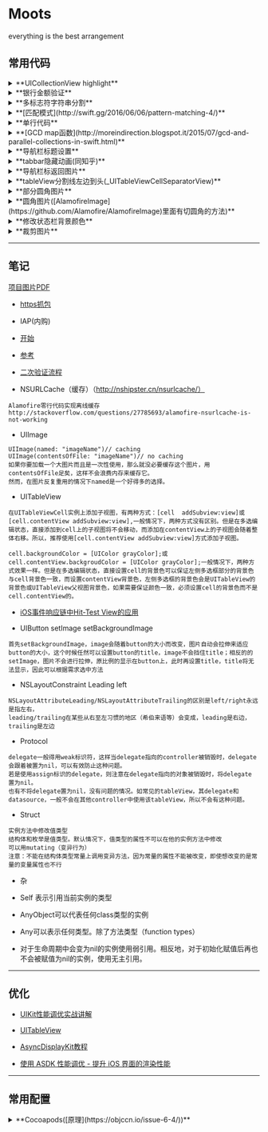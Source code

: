 # Moots
everything is the best arrangement

## 常用代码

<details>
<summary>
  **UICollectionView highlight**
</summary>
```swift
// 方法一
func collectionView(_ collectionView: UICollectionView, willDisplay cell: UICollectionViewCell, forItemAt indexPath: IndexPath) {
        cell.backgroundColor = .white

        let backgroundView = UIView(frame: cell.frame)
        backgroundView.backgroundColor = UIColor(white: 0.9, alpha: 1)
        cell.selectedBackgroundView = backgroundView
}

func collectionView(_ collectionView: UICollectionView, didSelectItemAt indexPath: IndexPath) {
     collectionView.deselectItem(at: indexPath, animated: true)
}

// 方法二(有延时)
func collectionView(_ collectionView: UICollectionView, didHighlightItemAt indexPath: IndexPath) {
        let cell = collectionView.cellForItem(at: indexPath)
        cell?.contentView.backgroundColor = UIColor(white: 0.9, alpha: 1)
}

func collectionView(_ collectionView: UICollectionView, didUnhighlightItemAt indexPath: IndexPath) {
        let cell = collectionView.cellForItem(at: indexPath)
        cell?.contentView.backgroundColor = nil
}
```
</details>



<details>
<summary>
  **泛型约束**
</summary>
```swift
protocol ArrayPresenter {
    associatedtype ViewType: UIScrollView
    var listView: ViewType! { set get }
}

func loadMore<T: UIScrollView>(listView: T, indexPath: NSIndexPath) where T: YourProtocol {

}
```
</details>

<details>
<summary>
**银行金额验证**
</summary>

```swift
extension String {
    func enteredCorrectly() -> Bool {
        if length == 0 {
            return false
        }
        let scan = NSScanner(string: self)
        let isNotZero = Double(self) > 0
        if isNotZero {
            if containsString(".") {
                if let rangeOfZero = rangeOfString(".", options: .BackwardsSearch) {
                    let suffix = String(characters.suffixFrom(rangeOfZero.endIndex))
                    if suffix.length > 2 {
                        showAlert(controller, message: "您输入的金额有误")
                        return false
                    }
                }
                var float: Float = 0
                guard !(scan.scanFloat(&float) && scan.atEnd) else { return true }
            } else {
                var int: Int64 = 0
                guard !(scan.scanLongLong(&int) && scan.atEnd) else { return true }
            }
        }
        return false
    }
}
```
</details>


<details>
<summary>
  **多标志符字符串分割**
</summary>

```swift
let text = "abc,vfr.yyuu"
let set = CharacterSet(charactersIn: ",.")
print(text.components(separatedBy: set)) // ["abc", "vfr", "yyuu"]
```
</details>

<details>
<summary>
  **[匹配模式](http://swift.gg/2016/06/06/pattern-matching-4/)**
</summary>

```swift
let age = 19
if 18...25 ~= age {
    print("条件满足")
}
同
if age >= 18 && age <= 25 {
    print("条件满足")
}
同
if case 18...25 = age {
    print("条件满足")
}
```

</details>

<details>
<summary>
  **单行代码**
</summary>
    
```swift
let arr = (1...1024).map{ $0 * 2 }


let n = (1...1024).reduce(0,combine: +)


let words = ["Swift","iOS","cocoa","OSX","tvOS"]
let tweet = "This is an example tweet larking about Swift"
let valid = !words.filter({ tweet.containsString($0) }).isEmpty
valid //true
let valid2 = words.contains(tweet.containsString)
valid2 //true


// 埃拉托斯特尼筛法
var n = 102
var primes = Set(2...n)
var sameprimes = Set(2...n)
let aa = sameprimes.subtract(Set(2...Int(sqrt(Double(n))))
    .flatMap{(2 * $0).stride(through: n, by:$0)})
let bb = aa.sort()
// bb [2, 3, 5, 7, 11, 13, 17, 19, 23, 29, 31, 37, 41, 43, 47, 53, 59, 61, 67, 71, 73, 79, 83, 89, 97, 101]


let arr = [82, 58, 76, 49, 88, 90]
let retulst = data.reduce(([], [])) {
    $1 < 60 ? ($0.0 + [$1], $0.1) : ($0.0, $0.1 + [$1])
}
// retulst ([58, 49], [82, 76, 88, 90])
```
</details>


<details>
<summary>
  **[GCD map函数](http://moreindirection.blogspot.it/2015/07/gcd-and-parallel-collections-in-swift.html)**
</summary>
    
```swift
extension Array {
    public func pmap(transform: (Element -> Element)) -> [Element] {
        guard !self.isEmpty else {
            return []
        }

        var result: [(Int, [Element])] = []

        let group = dispatch_group_create()
        let lock = dispatch_queue_create("pmap queue for result", DISPATCH_QUEUE_SERIAL)

        let step: Int = max(1, self.count / NSProcessInfo.processInfo().activeProcessorCount) // step can never be 0

        for var stepIndex = 0; stepIndex * step < self.count; stepIndex += 1 {
            let capturedStepIndex = stepIndex

            var stepResult: [Element] = []
            dispatch_group_async(group, dispatch_get_global_queue(DISPATCH_QUEUE_PRIORITY_DEFAULT, 0)) {
                for i in (capturedStepIndex * step)..<((capturedStepIndex + 1) * step) {
                    if i < self.count {
                        let mappedElement = transform(self[i])
                        stepResult += [mappedElement]
                    }
                }

                dispatch_group_async(group, lock) {
                    result += [(capturedStepIndex, stepResult)]
                }
            }
        }

        dispatch_group_wait(group, DISPATCH_TIME_FOREVER)

        return result.sort { $0.0 < $1.0 }.flatMap { $0.1 }
    }
}

extension Array {
    public func pfilter(includeElement: Element -> Bool) -> [Element] {
        guard !self.isEmpty else {
            return []
        }

        var result: [(Int, [Element])] = []

        let group = dispatch_group_create()
        let lock = dispatch_queue_create("pmap queue for result", DISPATCH_QUEUE_SERIAL)

        let step: Int = max(1, self.count / NSProcessInfo.processInfo().activeProcessorCount) // step can never be 0

        for var stepIndex = 0; stepIndex * step < self.count; stepIndex += 1 {
            let capturedStepIndex = stepIndex

            var stepResult: [Element] = []
            dispatch_group_async(group, dispatch_get_global_queue(DISPATCH_QUEUE_PRIORITY_DEFAULT, 0)) {
                for i in (capturedStepIndex * step)..<((capturedStepIndex + 1) * step) {
                    if i < self.count && includeElement(self[i]) {
                        stepResult += [self[i]]
                    }
                }

                dispatch_group_async(group, lock) {
                    result += [(capturedStepIndex, stepResult)]
                }
            }
        }

        dispatch_group_wait(group, DISPATCH_TIME_FOREVER)

        return result.sort { $0.0 < $1.0 }.flatMap { $0.1 }
    }
}
```
</details>


<details>
<summary>
  **导航栏标题设置**
</summary>
    
```swift
// 需要tabBarItem的title与导航栏title不一致,如下设置navigationbar的titile
navigationItem.title = "示例"
注意: 直接 title = "示例" 在tabbar切换时tabBarItem的title会变成设置
```
</details>


<details>
<summary>
  **tabbar隐藏动画(同知乎)**
</summary>

```swift
func setTabBarVisible(visible: Bool, animated: Bool) {

//* This cannot be called before viewDidLayoutSubviews(), because the frame is not set before this time

// bail if the current state matches the desired state
if tabBarIsVisible == visible { return }

// get a frame calculation ready
let frame = tabBarController?.tabBar.frame
let height = frame?.size.height
let offsetY = (visible ? -height! : height)

// zero duration means no animation
let duration: NSTimeInterval = (animated ? 0.3 : 0.0)

//  animate the tabBar
if let rect = frame {
UIView.animateWithDuration(duration) {
self.tabBarController?.tabBar.frame = CGRectOffset(rect, 0, offsetY!)
return
}
}
}

var tabBarIsVisible: Bool {
return tabBarController?.tabBar.frame.minY < view.frame.maxY
}
```
</details>


<details>
<summary>
  **导航栏标返回图片**
</summary>
```swift
navigationBar.backIndicatorTransitionMaskImage = R.image.ic_nav_back()
navigationBar.backIndicatorImage = R.image.ic_nav_back()
```
</details>


<details>
<summary>
  **tableView分割线左边到头(_UITableViewCellSeparatorView)**
</summary>
```swift
//写在viewDidLoad
if tableView.respondsToSelector(Selector("setSeparatorInset:")) {
    tableView.separatorInset = UIEdgeInsetsZero
}
if tableView.respondsToSelector(Selector("setLayoutMargins:")) {
    tableView.layoutMargins = UIEdgeInsetsZero
}

//写在 willDisplayCell
if cell.respondsToSelector(Selector("setSeparatorInset:")) {
    cell.separatorInset = UIEdgeInsetsZero
}
if cell.respondsToSelector(Selector("setLayoutMargins:")) {
    cell.layoutMargins = UIEdgeInsetsZero
}

override func layoutSubviews() {
super.layoutSubviews()
separatorInset = UIEdgeInsetsZero
preservesSuperviewLayoutMargins = false
layoutMargins = UIEdgeInsetsZero
}
```
</details>


<details>
<summary>
  **虚线**
</summary>
```swift
func drawDottedLine(lineView: UIView, offset: CGPoint) {
    let shapeLayer = CAShapeLayer()
    shapeLayer.bounds = lineView.bounds
    shapeLayer.position = lineView.layer.position
    shapeLayer.fillColor = nil
    shapeLayer.strokeColor = MOOTS_LINE_GRAY.CGColor
    shapeLayer.lineWidth = 0.5
    shapeLayer.lineJoin = kCALineJoinRound
    // 4=线的宽度 1=每条线的间距
    shapeLayer.lineDashPattern = [NSNumber(int: 4), NSNumber(int: 1)]
    let path = CGPathCreateMutable()
    CGPathMoveToPoint(path, nil, offset.x, offset.y)
    CGPathAddLineToPoint(path, nil, CGRectGetWidth(lineView.frame) - offset.x, offset.y)
    shapeLayer.path = path
    lineView.layer.addSublayer(shapeLayer)
}
```
</details>



<details>
<summary>
  **部分圆角图片**
</summary>
```swift
func cornerImage(frame: CGRect, image: UIImage, Radii: CGSize) -> UIImageView {
    let imageView = UIImageView(image: image)
    imageView.frame = frame
    let bezierPath = UIBezierPath(roundedRect: imageView.bounds, byRoundingCorners: [.TopLeft, .TopRight], cornerRadii: Radii)
    let shapeLayer = CAShapeLayer()
    shapeLayer.path = bezierPath.CGPath
    imageView.layer.mask = shapeLayer
    return imageView
}
```
</details>



<details>
<summary>
  **圆角图片([AlamofireImage](https://github.com/Alamofire/AlamofireImage)里面有切圆角的方法)**
</summary>
```swift
extension UIImageView {

    func kt_addCorner(radius radius: CGFloat) {
        self.image = self.image?.kt_drawRectWithRoundedCorner(radius: radius, self.bounds.size)
    }
}

extension UIImage {
    func kt_drawRectWithRoundedCorner(radius radius: CGFloat, _ sizetoFit: CGSize) -> UIImage {
        let rect = CGRect(origin: CGPoint(x: 0, y: 0), size: sizetoFit)

        UIGraphicsBeginImageContextWithOptions(rect.size, false, UIScreen.mainScreen().scale)
        CGContextAddPath(UIGraphicsGetCurrentContext(),
            UIBezierPath(roundedRect: rect, byRoundingCorners: UIRectCorner.AllCorners,
                cornerRadii: CGSize(width: radius, height: radius)).CGPath)
        CGContextClip(UIGraphicsGetCurrentContext())

        self.drawInRect(rect)
        CGContextDrawPath(UIGraphicsGetCurrentContext(), .FillStroke)
        let output = UIGraphicsGetImageFromCurrentImageContext()
        UIGraphicsEndImageContext()

        return output
    }
}
```
</details>


<details>
<summary>
  **通过字符串构建类**
</summary>
```swift
extension String {
    func fromClassName() -> NSObject {
        let className = NSBundle.mainBundle().infoDictionary!["CFBundleName"] as! String + "." + self
        let aClass = NSClassFromString(className) as! UIViewController.Type
        return aClass.init()
    }
}

extension NSObject {
    class func fromClassName(className: String) -> NSObject {
        let className = NSBundle.mainBundle().infoDictionary!["CFBundleName"] as! String + "." + className
        let aClass = NSClassFromString(className) as! UIViewController.Type
        return aClass.init()
    }
}
```
</details>



<details>
<summary>
  **修改状态栏背景颜色**
</summary>
```swift
func setStatusBarBackgroundColor(color: UIColor) {
    guard  let statusBar = UIApplication.sharedApplication().valueForKey("statusBarWindow")?.valueForKey("statusBar") as? UIView else {
        return
    }
    statusBar.backgroundColor = color
}
swift3.0
    func setStatusBarBackgroundColor(color: UIColor) {
        let statusBarWindow = UIApplication.shared.value(forKey: "statusBarWindow") as? UIView
        guard  let statusBar = statusBarWindow?.value(forKey: "statusBar") as? UIView else {
            return
        }
        statusBar.backgroundColor = color
    }
```
</details>



<details>
<summary>
  **裁剪图片**
</summary>
```swift
extension UIImage {
    func cutOutImageWithRect(rect: CGRect) -> UIImage {

        guard let subImageRef = CGImageCreateWithImageInRect(CGImage, rect) else {
            return self
        }
        let smallBounds = CGRect(x: 0, y: 0, width: CGImageGetWidth(subImageRef), height: CGImageGetHeight(subImageRef))
        UIGraphicsBeginImageContext(smallBounds.size)
        let context = UIGraphicsGetCurrentContext()
        CGContextDrawImage(context, smallBounds, subImageRef)
        let smallImage = UIImage(CGImage: subImageRef)
        UIGraphicsEndImageContext()
        return smallImage
    }
}
```
</details>



<details>
<summary>
  **UIButton响应区域太小**
</summary>
```swift
extension UIButton {
    //处理button太小
    open override func hitTest(_ point: CGPoint, with event: UIEvent?) -> UIView? {
        // if the button is hidden/disabled/transparent it can't be hit
        if self.isHidden || !self.isUserInteractionEnabled || self.alpha < 0.01 { return nil }
        // increase the hit frame to be at least as big as `minimumHitArea`
        let buttonSize = bounds.size
        let widthToAdd = max(44 - buttonSize.width, 0)
        let heightToAdd = max(44 - buttonSize.height, 0)
        let largerFrame = bounds.insetBy(dx: -widthToAdd / 2, dy: -heightToAdd / 2)
        // perform hit test on larger frame
        return largerFrame.contains(point) ? self : nil
    }
}
```
</details>


---------------------------------------------------------------------------------------------------------------------



## 笔记

[项目图片PDF](http://get.ftqq.com/1370.get)

* [https抓包](http://simcai.com/2016/01/31/ios-http-https%E6%8A%93%E5%8C%85%E6%95%99%E7%A8%8B/)


* IAP(内购)

 * [开始](https://gold.xitu.io/entry/57e90645da2f600060dde55e)

 * [参考](http://yimouleng.com/2015/12/17/ios-AppStore/)

 * [二次验证流程](http://openfibers.github.io/blog/2015/02/28/in-app-purchase-walk-through/)

* NSURLCache（缓存）（http://nshipster.cn/nsurlcache/）
```
Alamofire零行代码实现离线缓存http://stackoverflow.com/questions/27785693/alamofire-nsurlcache-is-not-working
```


* UIImage
```
UIImage(named: "imageName")// caching 
UIImage(contentsOfFile: "imageName")// no caching 
如果你要加载一个大图片而且是一次性使用，那么就没必要缓存这个图片，用contentsOfFile足矣，这样不会浪费内存来缓存它。
然而，在图片反复重用的情况下named是一个好得多的选择。
```


* UITableView
```
在UITableViewCell实例上添加子视图，有两种方式：[cell  addSubview:view]或[cell.contentView addSubview:view],一般情况下，两种方式没有区别。但是在多选编辑状态，直接添加到cell上的子视图将不会移动，而添加在contentView上的子视图会随着整体右移。所以，推荐使用[cell.contentView addSubview:view]方式添加子视图。

cell.backgroundColor = [UIColor grayColor];或cell.contentView.backgroudColor = [UIColor grayColor];一般情况下，两种方式效果一样。但是在多选编辑状态，直接设置cell的背景色可以保证左侧多选框部分的背景色与cell背景色一致，而设置contentView背景色，左侧多选框的背景色会是UITableView的背景色或UITableView父视图背景色，如果需要保证颜色一致，必须设置cell的背景色而不是cell.contentView的。
```


* [iOS事件响应链中Hit-Test View的应用](http://www.jianshu.com/p/d8512dff2b3e)


* UIButton setImage setBackgroundImage
```
首先setBackgroundImage，image会随着button的大小而改变，图片自动会拉伸来适应button的大小，这个时候任然可以设置button的title，image不会挡住title；相反的的setImage，图片不会进行拉伸，原比例的显示在button上，此时再设置title，title将无法显示，因此可以根据需求选中方法
```


* NSLayoutConstraint Leading left
```
NSLayoutAttributeLeading/NSLayoutAttributeTrailing的区别是left/right永远是指左右，
leading/trailing在某些从右至左习惯的地区（希伯来语等）会变成，leading是右边，trailing是左边
```


* Protocol
```
delegate一般得用weak标识符，这样当delegate指向的controller被销毁时，delegate会跟着被置为nil，可以有效防止这种问题。
若是使用assign标识的delegate，则注意在delegate指向的对象被销毁时，将delegate 置为nil。
也有不将delegate置为nil，没有问题的情况。如常见的tableView，其delegate和datasource，一般不会在其他controller中使用该tableView，所以不会有这种问题。
```


* Struct
```
实例方法中修改值类型
结构体和枚举是值类型。默认情况下，值类型的属性不可以在他的实例方法中修改
可以用mutating（变异行为）
注意：不能在结构体类型常量上调用变异方法，因为常量的属性不能被改变，即使想改变的是常量的变量属性也不行
```

* 杂
 * Self 表示引用当前实例的类型

 * AnyObject可以代表任何class类型的实例

 * Any可以表示任何类型。除了方法类型（function types）

 * 对于生命周期中会变为nil的实例使用弱引用。相反地，对于初始化赋值后再也不会被赋值为nil的实例，使用无主引用。

---------------------------------------------------------------------------------------------------------------------



## 优化
* [UIKit性能调优实战讲解](http://www.jianshu.com/p/619cf14640f3)

* [UITableView](http://www.cocoachina.com/ios/20160115/15001.html)

* [AsyncDisplayKit教程](https://github.com/nixzhu/dev-blog/blob/master/2014-11-22-asyncdisplaykit-tutorial-achieving-60-fps-scrolling.md)

* [使用 ASDK 性能调优 - 提升 iOS 界面的渲染性能](https://github.com/Draveness/iOS-Source-Code-Analyze/blob/master/contents/AsyncDisplayKit/%E6%8F%90%E5%8D%87%20iOS%20%E7%95%8C%E9%9D%A2%E7%9A%84%E6%B8%B2%E6%9F%93%E6%80%A7%E8%83%BD%20.md)



---------------------------------------------------------------------------------------------------------------------



## 常用配置

<details>
<summary>
  **Cocoapods([原理](https://objccn.io/issue-6-4/))**
</summary>
```ruby
卸载当前版本
sudo gem uninstall cocoapods

下载旧版本
sudo gem install cocoapods -v 0.25.0
```
</details> 


<details>
<summary>
  **修改Xcode自动生成的文件注释来导出API文档**
</summary>
```
http://www.jianshu.com/p/d0c7d9040c93
open /Applications/Xcode.app/Contents/Developer/Platforms/iPhoneOS.platform/Developer/Library/Xcode/Templates/File\ Templates/Source
```
</details>


<details>
<summary>
  **删除多余模拟器**
</summary>
```
open /Library/Developer/CoreSimulator/Profiles/Runtimes
open /Users/你电脑的名字/Library/Developer/Xcode/iOS\ DeviceSupport
```
</details>


<details>
<summary>
  **修改swift文件**
</summary>
```
open /Applications/Xcode.app/Contents/Developer/Library/Xcode/Templates/File\ Templates/Source/Swift\ File.xctemplate

open /Applications/Xcode.app/Contents/Developer/Platforms/iPhoneOS.platform/Developer/Library/Xcode/Templates/File\ Templates/Source/Cocoa\ Touch\ Class.xctemplate/UIViewControllerSwift
```
</details>



---------------------------------------------------------------------------------------------------------------------



## 错误处理
1.The certificate used to sign "XXX" has either expired or has been revoked

* [解决方法](http://www.cnblogs.com/zzugyl/p/5555695.html)

* [然后](http://stackoverflow.com/questions/32730312/reason-no-suitable-image-found/32730393#32730393)



2.解决cocoapods diff: /../Podfile.lock: No such file or directory

* [解决方法1](http://www.jianshu.com/p/774d782a610b)

* [解决方法2](http://www.jianshu.com/p/4c3164fe552a)

## 其他
#### [markdown语法](http://www.jianshu.com/p/f3fd881548ad)
#### [public podspec](http://www.jianshu.com/p/98407f0c175b)
#### [private podspec](http://www.cocoachina.com/ios/20150228/11206.html)
#### [podfile 锁定版本](http://blog.csdn.net/openglnewbee/article/details/25032843)
#### [Swift runtime](http://www.infoq.com/cn/articles/dynamic-analysis-of-runtime-swift)
#### [Xcode快捷键](http://www.cocoachina.com/ios/20160708/16989.html)
#### [理解UIView的绘制](http://vizlabxt.github.io/blog/2012/10/22/UIView-Rendering/)
#### [切换淘宝源](https://ruby.taobao.org/)
#### [卸载cocoapods](http://www.jianshu.com/p/8b61b421dd76)



---------------------------------------------------------------------------------------------------------------------



#常用库
按字母排序，点击展开为该库的描述

### UI
<details>
<summary>
  **[swift-style-guide](https://github.com/raywenderlich/swift-style-guide)**
  **[SwiftFormat](https://github.com/nicklockwood/SwiftFormat)**
</summary>
Swift代码格式和自动格式化库
</details>


<details>
  <summary>**控件库(里面有你所需要的各种控件)**</summary>
    <ul>
    <li>[MaterialComponents](https://github.com/material-components/material-components-ios)(OC)</li>
    <li>[Material-Controls-For-iOS](https://github.com/fpt-software/Material-Controls-For-iOS)(OC)</li>
    <li>[QMUI_iOS](https://github.com/QMUI/QMUI_iOS)(OC)</li>
    <li>[Material](https://github.com/CosmicMind/Material)(Swift)</li>
    </ul>
</details>


<details>
  <summary>**各种图表库（chart）**</summary>
    <ul>
    <li>[awesome-ios-chart](https://github.com/ameizi/awesome-ios-chart)</li>
    </ul>
</details>


<details>
  <summary>**颜色**</summary>
    <ul>
    <li>[DynamicColor](https://github.com/yannickl/DynamicColor)(Swift)</li>
    </ul>
</details>


<details>
  <summary>**视频播放器**</summary>
    <ul>
    <li>[BMPlayer](https://github.com/BrikerMan/BMPlayer)(Swift)</li>
    <li>[MobilePlayer](https://github.com/mobileplayer/mobileplayer-ios)(Swift)(Swift)</li>
    </ul>
</details>


<details>
  <summary>**日历**</summary>
    <ul>
      <li>[GLCalendarView](https://github.com/Glow-Inc/GLCalendarView)(OC)</li>
      <li>[JTCalendar](https://github.com/jonathantribouharet/JTCalendar)(OC)</li>
      <li>[FSCalendar](https://github.com/WenchaoD/FSCalendar)(Swift)</li>
      <li>[JTAppleCalendar](https://github.com/patchthecode/JTAppleCalendar)(Swift)</li>
    </ul>
</details>


<details>
  <summary>**日期处理**</summary>
    <ul>
      <li>[Timepiece](https://github.com/naoty/Timepiece)(Swift)</li>
      <li>[DateTools](https://github.com/MatthewYork/DateTools)(OC/Swift)</li>
    </ul>
</details>


<details>
  <summary>**约束**</summary>
    <ul>
      <li>[SnapKit](https://github.com/SnapKit/SnapKit)(Swift)</li>
      <li>[Relayout](https://github.com/stevestreza/Relayout)(Swift)</li>
      <li>[PureLayout](https://github.com/PureLayout/PureLayout)(OC)</li>
    </ul>
</details>


<details>
  <summary>**类似微信支付弹出一个UIViewController**</summary>
    <ul>
    <li>[MZFormSheetController](https://github.com/layerhq/Atlas-iOS)(OC)</li>
    <li>[MZFormSheetPresentationController](https://github.com/m1entus)(OC)</li>
    <li>[STPopup.swift](https://github.com/huangboju/STPopup.swift)(Swift)</li>
    </ul>
</details>


<details>
  <summary>**转场动画**</summary>
    <ul>
    <li>[TransitionTreasury](https://github.com/DianQK/TransitionTreasury)(Swift)</li>
    </ul>
</details>


<details>
  <summary>**陌陌卡片的喜欢和不喜欢**</summary>
    <ul>
    <li>[TinderSimpleSwipeCards](https://github.com/cwRichardKim/TinderSimpleSwipeCards)(OC)</li>
    <li>[MDCSwipeToChoose](https://github.com/modocache/MDCSwipeToChoose)(OC)</li>
    </ul>
</details>


<details>
  <summary>**Swift的扩展**</summary>
    <ul>
    <li>[SwifterSwift](https://github.com/omaralbeik/SwifterSwift)(Swift)</li>
    <li>[EZSwiftExtensions](https://github.com/goktugyil/EZSwiftExtensions)(Swift)</li>
    </ul>
</details>


<details>
<summary>
  **[10Clock](https://github.com/joedaniels29/10Clock)(Swift)**
</summary>
这个控件是一个美丽的时间选择器大量启发的iOS 10“睡前”定时器。
</details>


<details>
<summary>
  **[AImage](https://github.com/wangjwchn/AImage)**
</summary>
Swift中的iOS的动画gif＆apng引擎。 针对多图像情况进行了优化。
</details>


<details>
  <summary>**Alert**</summary>
    <ul>
      <li>[CDAlertView](https://github.com/candostdagdeviren/CDAlertView)(Swift)</li>
      <li>[Presentr](https://github.com/IcaliaLabs/Presentr)(Swift)</li>
    </ul>
</details>


<details>
<summary>
  **[AKPickerView](https://github.com/Akkyie/AKPickerView-Swift)(Swift)**
</summary>
一个简单但可自定义的水平选择器视图。
</details>


<details>
<summary>
  **[ASProgressPopUpView](https://github.com/alskipp/ASProgressPopUpView)(OC)**
</summary>
显示弹出式视图中完成百分比的进度视图
</details>


<details>
<summary>
  **[ALCameraViewController](https://github.com/AlexLittlejohn/ALCameraViewController)(Swift)**
</summary>
具有自定义图像选择器和图像裁剪的摄像机视图控制器。
</details>


<details>
<summary>
  **[BouncyPageViewController](https://github.com/BohdanOrlov/BouncyPageViewController)(Swift)**
</summary>
具有跳动效果的页面视图控制器
</details>


<details>
<summary>
  **[BubbleTransition](https://github.com/andreamazz/BubbleTransition)(Swift)**
</summary>
一种自定义转换，用于展开和消除具有膨胀的气泡效应的控制器。
</details>


<details>
<summary>
  **[CountdownLabel](https://github.com/suzuki-0000/CountdownLabel)(Swift)**
</summary>
简单倒计时UILabel与变形动画，以及一些有用的功能。
</details>


<details>
<summary>
  **[ConfettiView](https://github.com/OrRon/ConfettiView)(Swift)**
</summary>
ConfettiView可以在您的应用程序中创建一个炫酷的五彩纸屑视图
</details>


<details>
<summary>
  **[DateTimePicker](https://github.com/itsmeichigo/DateTimePicker)(Swift)**
</summary>
日期和时间选择组件
</details>


<details>
<summary>
  **[DisplaySwitcher](https://github.com/Yalantis/DisplaySwitcher)(Swift)**
</summary>
两个集合视图布局之间的自定义转换
</details>


<details>
<summary>
  **[DOFavoriteButton](https://github.com/okmr-d/DOFavoriteButton)(Swift)**
</summary>
点赞按钮
</details>


<details>
<summary>
  **[DKImagePickerController](https://github.com/zhangao0086/DKImagePickerController)(Swift)**
</summary>
图片选择器
</details>


<details>
<summary>
  **[DZNEmptyDataSet](https://github.com/dzenbot/DZNEmptyDataSet)(OC)**
</summary>
用于在视图没有要显示的内容时显示空数据集的UITableView / UICollectionView超类类别
</details>


<details>
<summary>
  **[ElasticTransition](https://github.com/lkzhao/ElasticTransition)(Swift)**
</summary>
模拟弹性拖动的UIKit自定义转场。 
</details>


<details>
<summary>
  **[ESTMusicIndicator](https://github.com/Aufree/ESTMusicIndicator)(Swift)**
</summary>
音乐播放指示器
</details>


<details>
<summary>
  **[FaceAware](https://github.com/BeauNouvelle/FaceAware)(Swift)**
</summary>
头像裁剪，使人脸居中
</details>


<details>
<summary>
  **[FDFullscreenPopGesture](https://github.com/forkingdog/FDFullscreenPopGesture)(OC)**
</summary>
全屏返回
</details>


<details>
<summary>
  **[FillableLoaders](https://github.com/poolqf/FillableLoaders)(Swift)**
</summary>
完全可定制的基于进度的加载器使用在Swift中编写的自定义CGPath绘制
</details>


<details>
<summary>
  **[FontAwesomeKit](https://github.com/PrideChung/FontAwesomeKit)(OC)**
</summary>
各种icon 
</details>


<details>
<summary>
  **[ForceBlur](https://github.com/Yalantis/ForceBlur)(Swift)**
</summary>
ForceBlur动画iOS消息应用程序
</details>


<details>
<summary>
  **[GPUImage2](https://github.com/BradLarson/GPUImage2)**
</summary>
GPUImage 2是一个BSD授权的Swift框架，用于GPU加速的视频和图像处理。
</details>


<details>
<summary>
  **[GSMessages](https://github.com/wxxsw/GSMessages)(Swift)**
</summary>
navigationbar下面出来的提示框
</details>


<details>
<summary>
  **[HamburgerButton](https://github.com/fastred/HamburgerButton)(Swift)**
</summary>
有转场动画的按钮
</details>


<details>
<summary>
  **[HGCircularSlider](https://github.com/HamzaGhazouani/HGCircularSlider)(Swift)**
</summary>
iOS应用程序的自定义可重复使用的圆形滑块控件。
</details>


<details>
<summary>
  **[iOS-Core-Animation-Advanced-Techniques](https://github.com/kevinzhow/iOS-Core-Animation-Advanced-Techniques)**
</summary>
CAlayer子类及动画的介绍
</details>


<details>
<summary>
  **[IGListKit](https://github.com/Instagram/IGListKit)(OC)**
</summary>
一个数据驱动的UICollectionView框架，用于构建快速灵活的列表
</details>


<details>
<summary>
  **[Jelly](https://github.com/SebastianBoldt/Jelly)(Swift)**
</summary>
Jelly在iOS中提供了自定义视图控制器转换，只需几行代码
</details>


<details>
<summary>
  **[JSQMessagesViewController](https://github.com/jessesquires/JSQMessagesViewController)(OC)**
</summary>
一个优雅的消息UI库的iOS
</details>


<details>
<summary>
  **[JZNavigationExtension](https://github.com/JazysYu/JZNavigationExtension)(OC)**
</summary>
网页导航栏过度效果
</details>


<details>
<summary>
  **[KMCGeigerCounter](https://github.com/kconner/KMCGeigerCounter)(OC)**
</summary>
FPS显示
</details>


<details>
<summary>
  **[KMNavigationBarTransition](https://github.com/MoZhouqi/KMNavigationBarTransition)(OC)**
</summary>
美团首页，微信红包页面NavigationBar过度处理
</details>


<details>
<summary>
  **[KYDrawerController](https://github.com/ykyouhei/KYDrawerController)(Swift)**
</summary>
侧滑
</details>


<details>
<summary>
  **[LTHRadioButton](https://github.com/rolandleth/LTHRadioButton)(Swift)**
</summary>
一个有漂亮动画的单选按钮
</details>


<details>
<summary>
  **[LiquidFloatingActionButton](https://github.com/yoavlt/LiquidFloatingActionButton)(Swift)**
</summary>
浮动按钮
</details>


<details>
<summary>
  **[PageControls](https://github.com/popwarsweet/PageControls)**
</summary>
各种PageControl
</details>


<details>
<summary>
  **[Panoramic](https://github.com/iSame7/Panoramic)(Swift)**
</summary>
重力感应控制图片
</details>


<details>
<summary>
  **[PermissionScope](https://github.com/nickoneill/PermissionScope)(Swift)**
</summary>
各种权限设置
</details>


<details>
<summary>
  **[Persei](https://github.com/Yalantis/Persei)(Swift)**
</summary>
用Swift编写的UITableView / UICollectionView / UIScrollView的动画顶层菜单
</details>


<details>
<summary>
  **[PhoneNumberKit](https://github.com/marmelroy/PhoneNumberKit)(Swift)**
</summary>
用于解析，格式化和验证国际电话号码的Swift框架。 灵感来自Google的libphonenumber。
</details>


<details>
<summary>
  **[PySwiftyRegex](https://github.com/cezheng/PySwiftyRegex)(Swift)**
</summary>
轻松地以一种Pythonic方式处理Swift中的Regex
</details>


<details>
<summary>
  **[MediumScrollFullScreen](https://github.com/pixyzehn/MediumScrollFullScreen)(Swift)**
</summary>
滚动隐藏NavigationBar和ToolBar
</details>


<details>
<summary>
  **[MotionBlur](https://github.com/fastred/MotionBlur)**
</summary>
MotionBlur允许您为iOS动画添加运动模糊效果。
</details>


<details>
<summary>
  **[MXScrollView](https://github.com/cwxatlm/MXScrollView)(OC)**
</summary>
一款易用的可拉伸的自动循环滚动视图 集成简单易懂 自定义性强
</details>


<details>
<summary>
  **[NextGrowingTextView](https://github.com/muukii/NextGrowingTextView)(Swift)**
</summary>
自适应高度的TextView
</details>


<details>
<summary>
  **[NVActivityIndicatorView](https://github.com/ninjaprox/NVActivityIndicatorView)(Swift)**
</summary>
各种loading视图
</details>


<details>
<summary>
  **[Reactions](https://github.com/yannickl/Reactions)(Swift)**
</summary>
可定制的Facebook反应控件
</details>


<details>
<summary>
  **[RHPreviewCell](https://github.com/robertherdzik/RHPreviewCell)(Swift)**
</summary>
长按显示隐藏图片
</details>


<details>
<summary>
  **[Ruler](https://github.com/nixzhu/Ruler)(Swift)**
</summary>
尺寸很重要，你需要一把尺子。
</details>


<details>
<summary>
  **[RazzleDazzle](https://github.com/IFTTT/RazzleDazzle)(Swift)**
</summary>
一个简单的基于关键帧的动画框架的iOS，用Swift编写。 完美的滚动应用程序介绍。
</details>


<details>
<summary>
  **[ReadabilityKit](https://github.com/exyte/ReadabilityKit)**
</summary>
Swift中的新闻，文章和全文的预览提取器
</details>


<details>
<summary>
  **[SFFocusViewLayout](https://github.com/fdzsergio/SFFocusViewLayout)(Swift)**
</summary>
UICollectionViewLayout炫酷的布局
</details>


<details>
<summary>
  **[Siren](https://github.com/ArtSabintsev/Siren)(Swift)**
</summary>
当有新版本的应用程式可用时通知使用者，并提示他们升级
</details>


<details>
<summary>
  **[Sonar](https://github.com/thefuntasty/Sonar)(Swift)**
</summary>
雷达扫码视图
</details>


<details>
<summary>
  **[StarWars.iOS](https://github.com/Yalantis/StarWars.iOS)(Swift)**
</summary>
这个组件实现过渡动画，将视图控制器破碎成小块
</details>


<details>
<summary>
  **[StatefulViewController](https://github.com/aschuch/StatefulViewController)(Swift)**
</summary>
基于内容，加载，错误或空状态的占位符视图
</details>

<details>
<summary>
  **[SwiftMessages](https://github.com/SwiftKickMobile/SwiftMessages)**
</summary>
一个非常灵活的消息栏为iOS写的Swift。
</details>


<details>
<summary>
  **[SwiftyUserDefaults](https://github.com/radex/SwiftyUserDefaults)**
</summary>
NSUserDefaults的现代Swift API
</details>


<details>
<summary>
  **[SwipeTableView](https://github.com/Roylee-ML/SwipeTableView)(OC)**
</summary>
类似半糖、美丽说主页与QQ音乐歌曲列表布局效果，实现不同菜单的左右滑动切换，同时支持类似tableview的顶部工具栏悬停（既可以左右滑动，又可以上下滑动）。兼容下拉刷新，自定义 collectionview实现自适应 contentSize 还可实现瀑布流功能
</details>


<details>
<summary>
  **[TableFlip](https://github.com/mergesort/TableFlip)(Swift)**
</summary>
一个更简单的方法来做酷UITableView动画！
</details>


<details>
<summary>
  **[TextFieldEffects](https://github.com/raulriera/TextFieldEffects)(Swift)**
</summary>
自定义UITextFields效果
</details>


<details>
<summary>
  **[TimelineTableViewCell](https://github.com/kf99916/TimelineTableViewCell)(Swift)**
</summary>
时间轴
</details>


<details>
<summary>
  **[TTTAttributedLabel](https://github.com/TTTAttributedLabel/TTTAttributedLabel)(OC)**
</summary>
带连接可点击的label
</details>


<details>
<summary>
  **[Whisper](https://github.com/hyperoslo/Whisper)(Swift)**
</summary>
Whisper是一个组件，它将使显示消息和应用程序内通知的任务变得简单。 它里面有三个不同的视图
</details>


<details>
<summary>
  **[XLActionController](https://github.com/xmartlabs/XLActionController)(Swift)**
</summary>
完全可定制和可扩展的action sheet controller
</details>


<details>
<summary>
  **[ZFRippleButton](https://github.com/zoonooz/ZFRippleButton)(Swift)**
</summary>
自定义UIButton效果灵感来自Google Material Design
</details>



### 动画

<details>
<summary>
  **[Hero](https://github.com/lkzhao/Hero)(Swift)**
</summary>
动画库
</details>

<details>
<summary>
  **[Spring](https://github.com/MengTo/Spring)**
</summary>
在Swift中简化iOS动画的库。
</details>



### 数据库
<details>
<summary>
  **[SQLite.swift](https://github.com/stars)(Swift)**
</summary>
类似陌陌卡片选择 
</details>


### 其他
<details>
  <summary>**Timer(定时器)**</summary>
    <ul>
    <li>[Each](https://github.com/IcaliaLabs/Presentr)(Swift)</li>
    <li>[SwiftTimer](https://github.com/100mango/SwiftTimer)(Swift)</li>
    </ul>
</details>


<details>
  <summary>**引导页**</summary>
    <ul>
    <li>[EAIntroView](https://github.com/ealeksandrov/EAIntroView)(OC)</li>
    </ul>
</details>


<details>
  <summary>**OCR（图像识别）**</summary>
    <ul>
      <li>[SwiftOCR](https://github.com/garnele007/SwiftOCR)(Swift)</li>
      <li>[OCR](https://github.com/iosWellLin/OCR)(OC)</li>
    </ul>
</details>


<details>
  <summary>**界面跳转路由**</summary>
    <ul>
      <li>[DCURLRouter](https://github.com/DarielChen/DCURLRouter)(OC)</li>
      <li>[FNUrlRoute](https://github.com/Fnoz/FNUrlRoute)(Swift)</li>
    </ul>
</details>


<details>
  <summary>**Swift代码生成器**</summary>
    <ul>
      <li>[SwiftGen](https://github.com/johnil/VVeboTableViewDemo)(Swift)</li>
      <li>[R.swift](https://github.com/mac-cain13/R.swift)(Swift)</li>
    </ul>
</details>


<details>
  <summary>**SVG**</summary>
    <ul>
      <li>[Snowflake](https://github.com/onmyway133/Snowflake)(Swift)</li>
      <li>[Macaw](https://github.com/exyte/Macaw)(Swift)</li>
      <li>[SwiftSVG](https://github.com/mchoe/SwiftSVG)(Swift)</li>
    </ul>
</details>


<details>
<summary>
  **[Argo](https://github.com/thoughtbot/Argo)(Swift)**
</summary>
Swift的JSON转换
</details>


<details>
<summary>
  **[Async](https://github.com/duemunk/Async)(Swift)**
</summary>
对GCD的封装
</details>


<details>
<summary>
  **[BluetoothKit](https://github.com/rhummelmose/BluetoothKit)(Swift)**
</summary>
使用BLE在iOS / OSX设备之间轻松通信
</details>


<details>
<summary>
  **[BeeHive](https://github.com/alibaba/BeeHive)(OC)**
</summary>
阿里开源的解耦库
</details>


<details>
<summary>
  **[FileBrowser](https://github.com/marmelroy/FileBrowser)(Swift)**
</summary>
文件浏览器
</details>


<details>
<summary>
  **[Google VR](https://github.com/googlevr/gvr-ios-sdk)**
</summary>
谷歌VR
</details>


<details>
<summary>
  **[Kakapo](https://github.com/devlucky/Kakapo)(Swift)**
</summary>
在Swift中动态模拟服务器行为和响应
</details>


<details>
<summary>
  **[LayerPlayer](https://github.com/singro/v2ex)**
</summary>
探索Apple的Core Animation API的功能
</details>


<details>
<summary>
  **[Live](https://github.com/ltebean/Live)(Swift)**
</summary>
直播
</details>


<details>
<summary>
  **[MLeaksFinder](https://github.com/Zepo/MLeaksFinder)(Swift)**
</summary>
在开发时查找iOS应用中的内存泄漏。
</details>


<details>
<summary>
  **[Nuke](https://github.com/kean/Nuke)(Swift)**
</summary>
强大的图像加载和缓存框架
</details>


<details>
<summary>
  **[Password-keyboard](https://github.com/liuchunlao/Password-keyboard)(OC)**
</summary>
动态密码键盘
</details>


<details>
<summary>
  **[Peek](https://github.com/shaps80/Peek)(Swift)**
</summary>
Peek是一个开源库，允许您根据用户界面的规范指南轻松检查您的应用程序。 Peek可以被工程师，设计师和测试人员使用，允许开发人员花更多的时间在代码和更少的时间检查字体，颜色和布局是像素完美。
</details>


<details>
<summary>
  **[PNChart-Swift](https://github.com/kevinzhow/PNChart-Swift)**
</summary>
一个简单而美丽的图表库用
</details>


<details>
<summary>
  **[Popover](https://github.com/corin8823/Popover)**
</summary>
QQ动态那种气泡弹出框
</details>


<details>
<summary>
  **[socket.io-client-swift](https://github.com/socketio/socket.io-client-swift)(Swift)**
</summary>
socket连接
</details>


<details>
<summary>
  **[SwiftyAttributes](https://github.com/eddiekaiger/SwiftyAttributes)(Swift)**
</summary>
富文本字符串处理
</details>


<details>
<summary>
  **[SwiftPlate](https://github.com/mergesort/TableFlip)(Swift)**
</summary>
用命令行轻松生成跨平台Swift框架项目
</details>


<details>
<summary>
  **[XLPagerTabStrip](https://github.com/xmartlabs/XLPagerTabStrip)**
</summary>
网易那种侧滑页面
</details>



### 框架

<details>
<summary>
  **[AsyncDisplayKit](https://github.com/facebook/AsyncDisplayKit)**
</summary>
facebook开源的界面优化框架
</details>


<details>
  <summary>**及时通讯框架**</summary>
    <ul>
    <li>[Atlas-iOS](https://github.com/layerhq/Atlas-iOS)(OC)</li>
    <li>[NMessenger](https://github.com/eBay/NMessenger)(Swift)</li>
    </ul>
</details>


<details>
  <summary>**测试框架**</summary>
    <ul>
    <li>[Quick](https://github.com/Quick/Quick)(Swift)</li>
      <li>[SwiftCheck](https://github.com/typelift/SwiftCheck)(Swift)</li>
    </ul>
</details>


<details>
  <summary>**跨平台框架**</summary>
    <ul>
      <li>[weex](https://github.com/alibaba/weex)</li>
      <li>[react-native](https://github.com/facebook/react-native)(Swift)</li>
    </ul>
</details>


<details>
<summary>
  **[katana-swift](https://github.com/BendingSpoons/katana-swift)(Swift)**
</summary>
跟ReSwift类似
</details>


<details>
<summary>
  **[ReSwift](https://github.com/ReSwift/ReSwift)**
</summary>
似乎有点牛B，待仔细研究
</details>

<details>
<summary>
  **[RxSwift](https://github.com/ReactiveX/RxSwift)(Swift)**
</summary>
响应式编程
</details>


<details>
<summary>
  **[StyleKit](https://github.com/146BC/StyleKit)(Swift)**
</summary>
一个用Swift编写的强大的，易于使用的样式框架
</details>



### APP源码

<details>
<summary>
  **[ifanr](https://github.com/iCodeForever/ifanr)**
</summary>
高仿 爱范儿
</details>


<details>
<summary>
  **[kickstarter](https://github.com/kickstarter/ios-oss)(Swift)**
</summary>
一个众筹平台的源码
</details>


<details>
<summary>
  **[v2ex](https://github.com/singro/v2ex)**
</summary>
v2ex客户端
</details>


<details>
<summary>
  **[Yep](https://github.com/CatchChat/Yep)**
</summary>
一个社交软件，遇见天才
</details>



### Demo

<details>
<summary>
  **[VVeboTableViewDemo](https://github.com/johnil/VVeboTableViewDemo)(OC)**
</summary>
微博优化demo
</details>


<details>
<summary>
  **[SmileWeather](https://github.com/liu044100/SmileWeather)(OC)**
</summary>
天气Demo
</details>


<details>
<summary>
  **[youtube-iOS](https://github.com/aslanyanhaik/youtube-iOS)(Swift)**
</summary>
youtube
</details>

